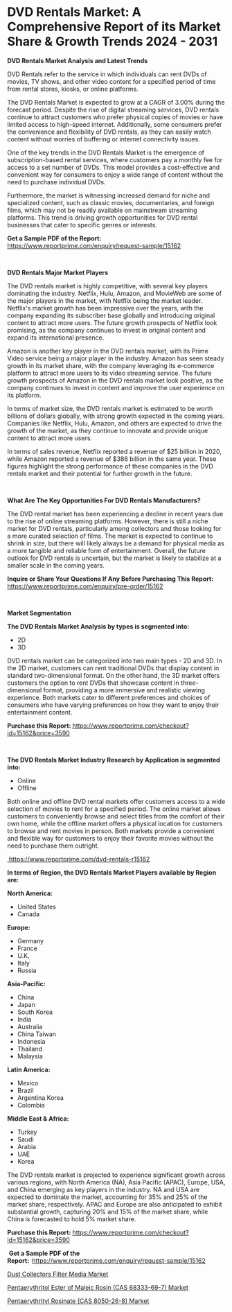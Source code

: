 <p><h1>DVD Rentals Market: A Comprehensive Report of its Market Share & Growth Trends 2024 - 2031</h1></p><p><strong>DVD Rentals Market Analysis and Latest Trends</strong></p>
<p><p>DVD Rentals refer to the service in which individuals can rent DVDs of movies, TV shows, and other video content for a specified period of time from rental stores, kiosks, or online platforms.</p><p>The DVD Rentals Market is expected to grow at a CAGR of 3.00% during the forecast period. Despite the rise of digital streaming services, DVD rentals continue to attract customers who prefer physical copies of movies or have limited access to high-speed internet. Additionally, some consumers prefer the convenience and flexibility of DVD rentals, as they can easily watch content without worries of buffering or internet connectivity issues.</p><p>One of the key trends in the DVD Rentals Market is the emergence of subscription-based rental services, where customers pay a monthly fee for access to a set number of DVDs. This model provides a cost-effective and convenient way for consumers to enjoy a wide range of content without the need to purchase individual DVDs.</p><p>Furthermore, the market is witnessing increased demand for niche and specialized content, such as classic movies, documentaries, and foreign films, which may not be readily available on mainstream streaming platforms. This trend is driving growth opportunities for DVD rental businesses that cater to specific genres or interests.</p></p>
<p><strong>Get a Sample PDF of the Report:&nbsp;</strong> <a href="https://www.reportprime.com/enquiry/request-sample/15162">https://www.reportprime.com/enquiry/request-sample/15162</a></p>
<p>&nbsp;</p>
<p><strong>DVD Rentals Major Market Players</strong></p>
<p><p>The DVD rentals market is highly competitive, with several key players dominating the industry. Netflix, Hulu, Amazon, and MovieWeb are some of the major players in the market, with Netflix being the market leader. Netflix's market growth has been impressive over the years, with the company expanding its subscriber base globally and introducing original content to attract more users. The future growth prospects of Netflix look promising, as the company continues to invest in original content and expand its international presence.</p><p>Amazon is another key player in the DVD rentals market, with its Prime Video service being a major player in the industry. Amazon has seen steady growth in its market share, with the company leveraging its e-commerce platform to attract more users to its video streaming service. The future growth prospects of Amazon in the DVD rentals market look positive, as the company continues to invest in content and improve the user experience on its platform.</p><p>In terms of market size, the DVD rentals market is estimated to be worth billions of dollars globally, with strong growth expected in the coming years. Companies like Netflix, Hulu, Amazon, and others are expected to drive the growth of the market, as they continue to innovate and provide unique content to attract more users.</p><p>In terms of sales revenue, Netflix reported a revenue of $25 billion in 2020, while Amazon reported a revenue of $386 billion in the same year. These figures highlight the strong performance of these companies in the DVD rentals market and their potential for further growth in the future.</p></p>
<p>&nbsp;</p>
<p><strong>What Are The Key Opportunities For DVD Rentals Manufacturers?</strong></p>
<p><p>The DVD rental market has been experiencing a decline in recent years due to the rise of online streaming platforms. However, there is still a niche market for DVD rentals, particularly among collectors and those looking for a more curated selection of films. The market is expected to continue to shrink in size, but there will likely always be a demand for physical media as a more tangible and reliable form of entertainment. Overall, the future outlook for DVD rentals is uncertain, but the market is likely to stabilize at a smaller scale in the coming years.</p></p>
<p><strong>Inquire or Share Your Questions If Any Before Purchasing This Report:</strong> <a href="https://www.reportprime.com/enquiry/pre-order/15162">https://www.reportprime.com/enquiry/pre-order/15162</a></p>
<p>&nbsp;</p>
<p><strong>Market Segmentation</strong></p>
<p><strong>The DVD Rentals Market Analysis by types is segmented into:</strong></p>
<p><ul><li>2D</li><li>3D</li></ul></p>
<p><p>DVD rentals market can be categorized into two main types - 2D and 3D. In the 2D market, customers can rent traditional DVDs that display content in standard two-dimensional format. On the other hand, the 3D market offers customers the option to rent DVDs that showcase content in three-dimensional format, providing a more immersive and realistic viewing experience. Both markets cater to different preferences and choices of consumers who have varying preferences on how they want to enjoy their entertainment content.</p></p>
<p><strong>Purchase this Report:&nbsp;</strong><a href="https://www.reportprime.com/checkout?id=15162&price=3590">https://www.reportprime.com/checkout?id=15162&price=3590</a></p>
<p>&nbsp;</p>
<p><strong>The DVD Rentals Market Industry Research by Application is segmented into:</strong></p>
<p><ul><li>Online</li><li>Offline</li></ul></p>
<p><p>Both online and offline DVD rental markets offer customers access to a wide selection of movies to rent for a specified period. The online market allows customers to conveniently browse and select titles from the comfort of their own home, while the offline market offers a physical location for customers to browse and rent movies in person. Both markets provide a convenient and flexible way for customers to enjoy their favorite movies without the need to purchase them outright.</p></p>
<p><a href="https://www.reportprime.com/dvd-rentals-r15162">&nbsp;https://www.reportprime.com/dvd-rentals-r15162</a></p>
<p><strong>In terms of Region, the DVD Rentals Market Players available by Region are:</strong></p>
<p>
    <p> <strong> North America: </strong>
        <ul>
            <li>United States</li>
            <li>Canada</li>
        </ul>
        </p> 
    <p> <strong> Europe: </strong>
        <ul>
            <li>Germany</li>
            <li>France</li>
            <li>U.K.</li>
            <li>Italy</li>
            <li>Russia</li>
        </ul>
        </p> 
    <p> <strong> Asia-Pacific: </strong>
        <ul>
            <li>China</li>
            <li>Japan</li>
            <li>South Korea</li>
            <li>India</li>
            <li>Australia</li>
            <li>China Taiwan</li>
            <li>Indonesia</li>
            <li>Thailand</li>
            <li>Malaysia</li>
        </ul>
        </p> 
    <p> <strong> Latin America: </strong>
        <ul>
            <li>Mexico</li>
            <li>Brazil</li>
            <li>Argentina Korea</li>
            <li>Colombia</li>
        </ul>
        </p> 
    <p> <strong> Middle East & Africa: </strong>
        <ul>
            <li>Turkey</li>
            <li>Saudi</li>
            <li>Arabia</li>
            <li>UAE</li>
            <li>Korea</li>
        </ul>
    </p>
    </p>
<p><p>The DVD rentals market is projected to experience significant growth across various regions, with North America (NA), Asia Pacific (APAC), Europe, USA, and China emerging as key players in the industry. NA and USA are expected to dominate the market, accounting for 35% and 25% of the market share, respectively. APAC and Europe are also anticipated to exhibit substantial growth, capturing 20% and 15% of the market share, while China is forecasted to hold 5% market share.</p></p>
<p><strong>Purchase this Report: </strong><a href="https://www.reportprime.com/checkout?id=15162&price=3590">https://www.reportprime.com/checkout?id=15162&price=3590</a></p>
<p>&nbsp;<strong>Get a Sample PDF of the Report:&nbsp;&nbsp;</strong><a href="https://www.reportprime.com/enquiry/request-sample/15162">https://www.reportprime.com/enquiry/request-sample/15162</a></p>
<p><strong></strong></p>
<p><p><a href="https://www.linkedin.com/pulse/dust-collectors-filter-media-market-size-evaluating-its-amgge?trackingId=5xJm0DQjhFf2X3DGNOXU1w%3D%3D">Dust Collectors Filter Media Market</a></p><p><a href="https://www.linkedin.com/pulse/pentaerythritol-ester-maleic-rosin-cas-68333-69-7-market-ax6ee?trackingId=HhsuE4spMYE1Q3oZJdZTcA%3D%3D">Pentaerythritol Ester of Maleic Rosin (CAS 68333-69-7) Market</a></p><p><a href="https://www.linkedin.com/pulse/global-pentaerythrityl-rosinate-cas-8050-26-8-market-types-imdge?trackingId=uzQi8%2BPMMh8JYHeIPoUftQ%3D%3D">Pentaerythrityl Rosinate (CAS 8050-26-8) Market</a></p></p>